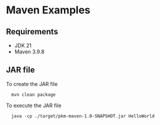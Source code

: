 # Maven Examples

## Requirements
- JDK 21 
- Maven 3.9.8

## JAR file

To create the JAR file
```shell
  mvn clean package
```

To execute the JAR file
```shell
  java -cp ./target/pkm-maven-1.0-SNAPSHOT.jar HelloWorld
```